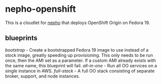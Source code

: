 nepho-openshift
===============

This is a cloudlet for [nepho](http://github.com/huit/nepho) that deploys OpenShift Origin on Fedora 19.

blueprints
----------
*bootstrap*  - Create a bootstrapped Fedora 19 image to use instead of a stock image, greatly speeding up provisioning. This only needs to be run once, then the AMI set as a parameter. If a custom AMI already exists with the same name, this blueprint will fail.
*all-in-one* - Run all OO services on a single instance in AWS.
*full-stack* - A full OO stack consisting of separate broker, support, and node instances.
